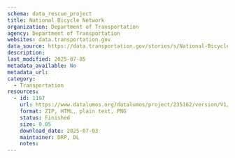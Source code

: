 ```yaml
---
schema: data_rescue_project 
title: National Bicycle Network
organization: Department of Transportation
agency: Department of Transportation
websites: data.transportation.gov
data_source: https://data.transportation.gov/stories/s/National-Bicycle-Network/88zh-3rqb/
description: 
last_modified: 2025-07-05
metadata_available: No
metadata_url: 
category:
  - Transportation 
resources:
  - id: 1197
    url: https://www.datalumos.org/datalumos/project/235162/version/V1/view
    format: ZIP, HTML, plain text, PNG
    status: Finished
    size: 0.05
    download_date: 2025-07-03
    maintainer: DRP, DL
    notes: 
---
```

